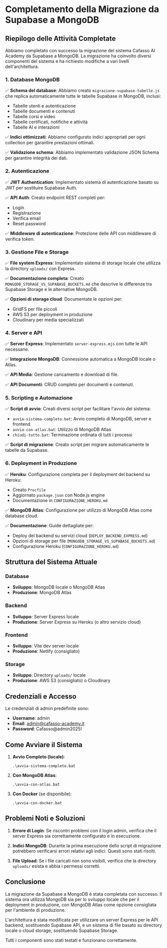 # Completamento della Migrazione da Supabase a MongoDB

## Riepilogo delle Attività Completate

Abbiamo completato con successo la migrazione del sistema Cafasso AI Academy da Supabase a MongoDB. La migrazione ha coinvolto diversi componenti del sistema e ha richiesto modifiche a vari livelli dell'architettura.

### 1. Database MongoDB

✅ **Schema del database**: Abbiamo creato `migrazione-supabase-tabelle.js` che replica automaticamente tutte le tabelle Supabase in MongoDB, inclusi:
- Tabelle utenti e autenticazione
- Tabelle documenti e contenuti
- Tabelle corsi e video
- Tabelle certificati, notifiche e attività
- Tabelle AI e interazioni

✅ **Indici ottimizzati**: Abbiamo configurato indici appropriati per ogni collection per garantire prestazioni ottimali.

✅ **Validazione schema**: Abbiamo implementato validazione JSON Schema per garantire integrità dei dati.

### 2. Autenticazione

✅ **JWT Authentication**: Implementato sistema di autenticazione basato su JWT per sostituire Supabase Auth.

✅ **API Auth**: Creato endpoint REST completi per:
- Login
- Registrazione
- Verifica email
- Reset password

✅ **Middleware di autenticazione**: Protezione delle API con middleware di verifica token.

### 3. Gestione File e Storage

✅ **File system Express**: Implementato sistema di storage locale che utilizza la directory `uploads/` con Express.

✅ **Documentazione completa**: Creato `MONGODB_STORAGE_VS_SUPABASE_BUCKETS.md` che descrive le differenze tra Supabase Storage e le alternative MongoDB.

✅ **Opzioni di storage cloud**: Documentate le opzioni per:
- GridFS per file piccoli
- AWS S3 per deployment in produzione
- Cloudinary per media specializzati

### 4. Server e API

✅ **Server Express**: Implementato `server-express.mjs` con tutte le API necessarie.

✅ **Integrazione MongoDB**: Connessione automatica a MongoDB locale o Atlas.

✅ **API Media**: Gestione caricamento e download di file.

✅ **API Documenti**: CRUD completo per documenti e contenuti.

### 5. Scripting e Automazione

✅ **Script di avvio**: Creati diversi script per facilitare l'avvio del sistema:
- `avvia-sistema-completo.bat`: Avvio completo di MongoDB, server e frontend
- `avvia-con-atlas.bat`: Utilizzo di MongoDB Atlas
- `chiudi-tutto.bat`: Terminazione ordinata di tutti i processi

✅ **Script di migrazione**: Creato script per migrare automaticamente le tabelle da Supabase.

### 6. Deployment in Produzione

✅ **Heroku**: Configurazione completa per il deployment del backend su Heroku:
- Creato `Procfile`
- Aggiornato `package.json` con Node.js engine
- Documentazione in `CONFIGURAZIONE_HEROKU.md`

✅ **MongoDB Atlas**: Configurazione per utilizzo di MongoDB Atlas come database cloud.

✅ **Documentazione**: Guide dettagliate per:
- Deploy del backend su servizi cloud (`DEPLOY_BACKEND_EXPRESS.md`)
- Opzioni di storage per file (`MONGODB_STORAGE_VS_SUPABASE_BUCKETS.md`)
- Configurazione Heroku (`CONFIGURAZIONE_HEROKU.md`)

## Struttura del Sistema Attuale

### Database
- **Sviluppo**: MongoDB locale o MongoDB Atlas
- **Produzione**: MongoDB Atlas

### Backend
- **Sviluppo**: Server Express locale
- **Produzione**: Server Express su Heroku (o altro servizio cloud)

### Frontend
- **Sviluppo**: Vite dev server locale
- **Produzione**: Netlify (consigliato)

### Storage
- **Sviluppo**: Directory `uploads/` locale
- **Produzione**: AWS S3 (consigliato) o Cloudinary

## Credenziali e Accesso

Le credenziali di admin predefinite sono:
- **Username**: admin
- **Email**: admin@cafasso-academy.it
- **Password**: Cafasso@admin2025!

## Come Avviare il Sistema

1. **Avvio Completo (locale)**: 
   ```
   .\avvia-sistema-completo.bat
   ```

2. **Con MongoDB Atlas**: 
   ```
   .\avvia-con-atlas.bat
   ```

3. **Con Docker** (se disponibile): 
   ```
   .\avvia-con-docker.bat
   ```

## Problemi Noti e Soluzioni

1. **Errore di Login**: Se riscontri problemi con il login admin, verifica che il server Express sia correttamente configurato e in esecuzione.

2. **Indici MongoDB**: Durante la prima esecuzione dello script di migrazione potrebbero verificarsi errori relativi agli indici. Questi sono stati risolti.

3. **File Upload**: Se i file caricati non sono visibili, verifica che la directory `uploads/` esista e abbia i permessi corretti.

## Conclusione

La migrazione da Supabase a MongoDB è stata completata con successo. Il sistema ora utilizza MongoDB sia per lo sviluppo locale che per il deployment in produzione, con MongoDB Atlas come opzione consigliata per l'ambiente di produzione.

L'architettura è stata modificata per utilizzare un server Express per le API backend, sostituendo Supabase API, e un sistema di file basato su directory locale o cloud storage, sostituendo Supabase Storage.

Tutti i componenti sono stati testati e funzionano correttamente.
